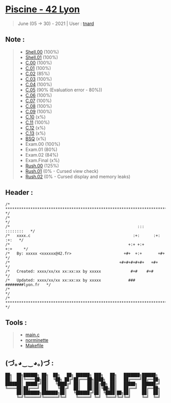 # [Piscine - 42 Lyon](https://www.42lyon.fr/)
> June (05 -> 30) - 2021 | User : [tnard](https://profile.intra.42.fr/users/tnard/)

## Note :<br />
> - [Shell.00](https://github.com/PandeoF1/piscine-42/tree/main/shell00) (100%)<br />
> - [Shell.01](https://github.com/PandeoF1/piscine-42/tree/main/shell01) (100%)<br />
> - [C.00](https://github.com/PandeoF1/piscine-42/tree/main/c00) (100%)<br />
> - [C.01](https://github.com/PandeoF1/piscine-42/tree/main/c01) (100%)<br />
> - [C.02](https://github.com/PandeoF1/piscine-42/tree/main/c02) (85%)<br />
> - [C.03](https://github.com/PandeoF1/piscine-42/tree/main/c03) (100%)<br />
> - [C.04](https://github.com/PandeoF1/piscine-42/tree/main/c04) (100%)<br />
> - [C.05](https://github.com/PandeoF1/piscine-42/tree/main/c05) (90% (Evaluation error - 80%))<br />
> - [C.06](https://github.com/PandeoF1/piscine-42/tree/main/c06) (100%)<br />
> - [C.07](https://github.com/PandeoF1/piscine-42/tree/main/c07) (100%)<br />
> - [C.08](https://github.com/PandeoF1/piscine-42/tree/main/c08) (100%)<br />
> - [C.09](https://github.com/PandeoF1/piscine-42/tree/main/c09) (100%)<br />
> - [C.10](https://github.com/PandeoF1/piscine-42/tree/main/c10) (x%)<br />
> - [C.11](https://github.com/PandeoF1/piscine-42/tree/main/c11) (100%)<br />
> - [C.12](https://github.com/PandeoF1/piscine-42/tree/main/c12) (x%)<br />
> - [C.13](https://github.com/PandeoF1/piscine-42/tree/main/c13) (x%)<br />
> - [BSQ](https://github.com/PandeoF1/piscine-42/tree/main/bsq) (x%)<br />
> - Exam.00 (100%)<br />
> - Exam.01 (80%)<br />
> - Exam.02 (84%)<br />
> - Exam.Final (x%)<br />
> - [Rush.00](https://github.com/PandeoF1/piscine-42/tree/main/rush00) (125%)<br />
> - [Rush.01](https://github.com/PandeoF1/piscine-42/tree/main/rush01) (0% - Cursed view check)<br />
> - [Rush.02](https://github.com/PandeoF1/piscine-42/tree/main/rush02) (0% - Cursed display and memory leaks)<br />

## Header :
```` 
/* ************************************************************************** */
/*                                                                            */
/*                                                        :::      ::::::::   */
/*   xxxx.c                                             :+:      :+:    :+:   */
/*                                                    +:+ +:+         +:+     */
/*   By: xxxxx <xxxxxx@42.fr>                       +#+  +:+       +#+        */
/*                                                +#+#+#+#+#+   +#+           */
/*   Created: xxxx/xx/xx xx:xx:xx by xxxxx             #+#    #+#             */
/*   Updated: xxxx/xx/xx xx:xx:xx by xxxxx            ###   ########lyon.fr   */
/*                                                                            */
/* ************************************************************************** */
````

## Tools :
 > - [main.c](https://www.notion.so/alexheritier/Main-C-944afbadae554ae5a7875256dd7db277) <br />
 > - [norminette](https://github.com/42School/norminette) <br />
 > - [Makefile](https://nicomedes.assistedcoding.eu/#/app/makefilegen) <br />

## (づ｡◕‿‿◕｡)づ :
```
██╗  ██╗██████╗ ██╗  ██╗   ██╗ ██████╗ ███╗   ██╗   ███████╗██████╗ 
██║  ██║╚════██╗██║  ╚██╗ ██╔╝██╔═══██╗████╗  ██║   ██╔════╝██╔══██╗
███████║ █████╔╝██║   ╚████╔╝ ██║   ██║██╔██╗ ██║   █████╗  ██████╔╝
╚════██║██╔═══╝ ██║    ╚██╔╝  ██║   ██║██║╚██╗██║   ██╔══╝  ██╔══██╗
     ██║███████╗███████╗██║   ╚██████╔╝██║ ╚████║██╗██║     ██║  ██║
     ╚═╝╚══════╝╚══════╝╚═╝    ╚═════╝ ╚═╝  ╚═══╝╚═╝╚═╝     ╚═╝  ╚═╝
```